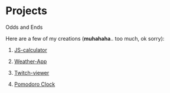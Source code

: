 Projects
=======
Odds and Ends

Here are a few of my creations (**muhahaha**.. too much, ok sorry):

1. [JS-calculator](http://codepen.io/AkinZo/pen/JbZojg)

2. [Weather-App](http://codepen.io/AkinZo/pen/YpwbgQ)
3. [Twitch-viewer]( http://codepen.io/AkinZo/pen/KNMEXE)

4. [Pomodoro Clock](https://codepen.io/AkinZo/pen/dOrdGK) 
